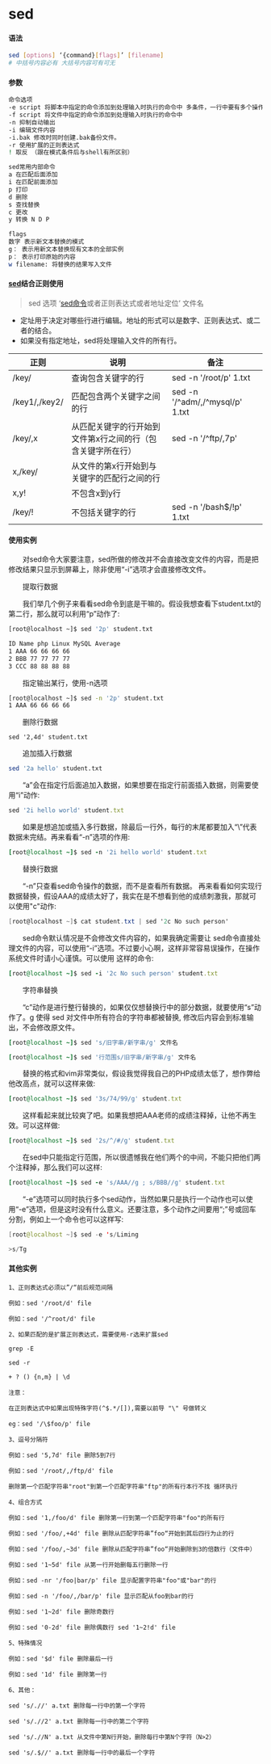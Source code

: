 # sed

#### 语法

```bash
sed [options] ‘{command}[flags]’ [filename]
# 中括号内容必有 大括号内容可有可无
```

#### 参数

```bash
命令选项
-e script 将脚本中指定的命令添加到处理输入时执行的命令中 多条件，一行中要有多个操作
-f script 将文件中指定的命令添加到处理输入时执行的命令中
-n 抑制自动输出
-i 编辑文件内容
-i.bak 修改时同时创建.bak备份文件。
-r 使用扩展的正则表达式
! 取反 （跟在模式条件后与shell有所区别）

sed常用内部命令
a 在匹配后面添加
i 在匹配前面添加
p 打印
d 删除
s 查找替换
c 更改
y 转换 N D P

flags
数字 表示新文本替换的模式
g： 表示用新文本替换现有文本的全部实例
p： 表示打印原始的内容
w filename: 将替换的结果写入文件
```

#### [sed](https://so.csdn.net/so/search?q=sed&spm=1001.2101.3001.7020)结合正则使用

> sed 选项 ‘[sed命令](https://so.csdn.net/so/search?q=sed%E5%91%BD%E4%BB%A4&spm=1001.2101.3001.7020)或者正则表达式或者地址定位’ 文件名

* 定址用于决定对哪些行进行编辑。地址的形式可以是数字、正则表达式、或二者的结合。
* 如果没有指定地址，sed将处理输入文件的所有行。

|正则|说明|备注|
| ---------------| -------------------------------------------------------------| ---------------------------------|
|/key/|查询包含关键字的行|sed -n '/root/p' 1.txt|
|/key1/,/key2/|匹配包含两个关键字之间的行|sed -n '/^adm/,/^mysql/p' 1.txt|
|/key/,x|从匹配关键字的行开始到文件第x行之间的行（包含关键字所在行）|sed -n '/^ftp/,7p'|
|x,/key/|从文件的第x行开始到与关键字的匹配行之间的行||
|x,y!|不包含x到y行||
|/key/!|不包括关键字的行|sed -n '/bash$/!p' 1.txt|

#### 使用实例

　　对sed命令大家要注意，sed所做的修改并不会直接改变文件的内容，而是把修改结果只显示到屏幕上，除非使用“-i”选项才会直接修改文件。

　　提取行数据

　　我们举几个例子来看看sed命令到底是干嘛的。假设我想查看下student.txt的第二行，那么就可以利用“p”动作了:

```bash
[root@localhost ~]$ sed '2p' student.txt

ID Name php Linux MySQL Average
1 AAA 66 66 66 66
2 BBB 77 77 77 77
3 CCC 88 88 88 88
```

　　指定输出某行，使用-n选项

```bash
[root@localhost ~]$ sed -n '2p' student.txt
1 AAA 66 66 66 66
```

　　删除行数据

```baash
sed '2,4d' student.txt
```

　　追加插入行数据

```bash
sed '2a hello' student.txt
```

　　“a”会在指定行后面追加入数据，如果想要在指定行前面插入数据，则需要使用“i”动作:

```ruby
sed '2i hello world' student.txt
```

　　如果是想追加或插入多行数据，除最后一行外，每行的末尾都要加入“\\”代表数据未完结。再来看看“-n”选项的作用:

```ruby
[root@localhost ~]$ sed -n '2i hello world' student.txt
```

　　替换行数据

　　“-n”只查看sed命令操作的数据，而不是查看所有数据。
再来看看如何实现行数据替换，假设AAA的成绩太好了，我实在是不想看到他的成绩刺激我，那就可以使用"c"动作:

```csharp
[root@localhost ~]$ cat student.txt | sed '2c No such person'
```

　　sed命令默认情况是不会修改文件内容的，如果我确定需要让 sed命令直接处理文件的内容，可以使用“-i”选项。不过要小心啊，这样非常容易误操作，在操作系统文件时请小心谨慎。可以使用
这样的命令:

```ruby
[root@localhost ~]$ sed -i '2c No such person' student.txt
```

　　字符串替换

　　“c”动作是进行整行替换的，如果仅仅想替换行中的部分数据，就要使用“s”动作了。g 使得 sed 对文件中所有符合的字符串都被替换, 修改后内容会到标准输出，不会修改原文件。

```ruby
[root@localhost ~]$ sed 's/旧字串/新字串/g' 文件名

[root@localhost ~]$ sed '行范围s/旧字串/新字串/g' 文件名
```

　　替换的格式和vim非常类似，假设我觉得我自己的PHP成绩太低了，想作弊给他改高点，就可以这样来做:

```ruby
[root@localhost ~]$ sed '3s/74/99/g' student.txt
```

　　这样看起来就比较爽了吧。如果我想把AAA老师的成绩注释掉，让他不再生效。可以这样做:

```ruby
[root@localhost ~]$ sed '2s/^/#/g' student.txt
```

　　在sed中只能指定行范围，所以很遗憾我在他们两个的中间，不能只把他们两个注释掉，那么我们可以这样:

```ruby
[root@localhost ~]$ sed -e 's/AAA//g ; s/BBB//g' student.txt
```

　　“-e”选项可以同时执行多个sed动作，当然如果只是执行一个动作也可以使用“-e”选项，但是这时没有什么意义。还要注意，多个动作之间要用“;”号或回车分割，例如上一个命令也可以这样写:

```swift
[root@localhost ~]$ sed -e 's/Liming

>s/Tg
```

#### 其他实例

```cobol
1、正则表达式必须以”/“前后规范间隔

例如：sed '/root/d' file

例如：sed '/^root/d' file

2、如果匹配的是扩展正则表达式，需要使用-r选来扩展sed

grep -E

sed -r

+ ? () {n,m} | \d

注意：

在正则表达式中如果出现特殊字符(^$.*/[]),需要以前导 "\" 号做转义

eg：sed '/\$foo/p' file

3、逗号分隔符

例如：sed '5,7d' file 删除5到7行

例如：sed '/root/,/ftp/d' file

删除第一个匹配字符串"root"到第一个匹配字符串"ftp"的所有行本行不找 循环执行

4、组合方式

例如：sed '1,/foo/d' file 删除第一行到第一个匹配字符串"foo"的所有行

例如：sed '/foo/,+4d' file 删除从匹配字符串”foo“开始到其后四行为止的行

例如：sed '/foo/,~3d' file 删除从匹配字符串”foo“开始删除到3的倍数行（文件中）

例如：sed '1~5d' file 从第一行开始删每五行删除一行

例如：sed -nr '/foo|bar/p' file 显示配置字符串"foo"或"bar"的行

例如：sed -n '/foo/,/bar/p' file 显示匹配从foo到bar的行

例如：sed '1~2d' file 删除奇数行

例如：sed '0-2d' file 删除偶数行 sed '1~2!d' file

5、特殊情况

例如：sed '$d' file 删除最后一行

例如：sed '1d' file 删除第一行

6、其他：

sed 's/.//' a.txt 删除每一行中的第一个字符

sed 's/.//2' a.txt 删除每一行中的第二个字符

sed 's/.//N' a.txt 从文件中第N行开始，删除每行中第N个字符（N>2）

sed 's/.$//' a.txt 删除每一行中的最后一个字符
```
